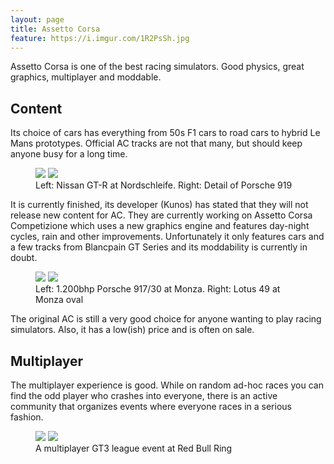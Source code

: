```yaml
---
layout: page
title: Assetto Corsa
feature: https://i.imgur.com/1R2PsSh.jpg
---
```


Assetto Corsa is one of the best racing simulators. Good physics,
great graphics, multiplayer and moddable. 

## Content

Its choice of cars has everything from 50s F1 cars to road cars to hybrid Le Mans prototypes. Official AC tracks are not that many, but should keep anyone busy for 
a long time.

<figure class="half">
    <a href="https://i.imgur.com/ICvx5iM.jpg"><img src="https://i.imgur.com/ICvx5iM.jpg"></a>
    <a href="https://i.imgur.com/aJJ8MzM.jpg"><img src="https://i.imgur.com/aJJ8MzM.jpg"></a>
    <figcaption>Left: Nissan GT-R at Nordschleife. Right: Detail of Porsche 919</figcaption>
</figure>

It is currently finished, its developer (Kunos) has stated that they will not release new content for AC. They are currently working on  Assetto Corsa Competizione which uses a new graphics engine and features day-night cycles, rain and other improvements. Unfortunately it only features cars and a few tracks from Blancpain GT Series and its moddability is currently in doubt.

<figure class="half">
    <a href="https://i.imgur.com/t9GqJjl.jpg"><img src="https://i.imgur.com/t9GqJjl.jpg"></a>
    <a href="https://i.imgur.com/bDjw8a2.jpg"><img src="https://i.imgur.com/bDjw8a2.jpg"></a>    
    <figcaption>Left: 1.200bhp Porsche 917/30 at Monza. Right: Lotus 49 at Monza oval </figcaption>
</figure>

The original AC is still a very good choice for anyone wanting to play racing simulators. Also, it has a low(ish) price and is often on sale. 

## Multiplayer

The multiplayer experience is good. While on random ad-hoc races you can find the odd player who crashes into everyone, there is an active community that organizes events where everyone races in a serious fashion.

<figure class="half">
    <a href="https://i.imgur.com/xSHDSMn.jpg"><img src="https://i.imgur.com/xSHDSMn.jpg"></a>
    <a href="https://i.imgur.com/DLiLUZG.jpg"><img src="https://i.imgur.com/DLiLUZG.jpg"></a>    
    <figcaption>A multiplayer GT3 league event at Red Bull Ring</figcaption>
</figure>